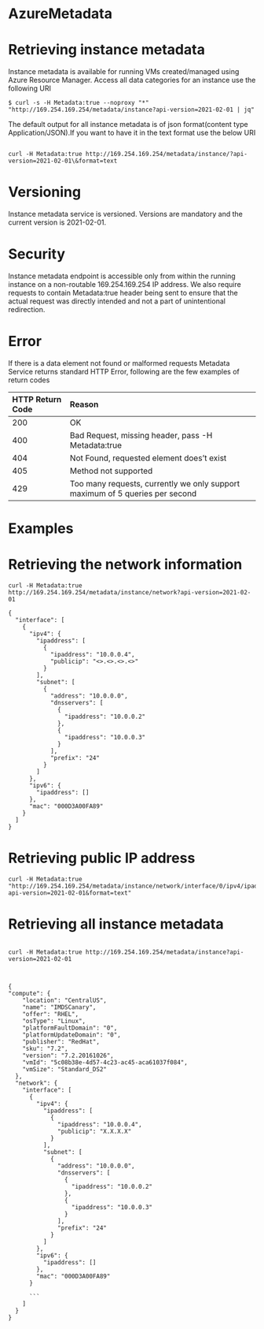 # AzureMetadata

# Retrieving instance metadata

Instance metadata is available for running VMs created/managed using Azure Resource Manager. Access all data categories for an instance use the following URI
```
$ curl -s -H Metadata:true --noproxy "*" "http://169.254.169.254/metadata/instance?api-version=2021-02-01 | jq"

```

The default output for all instance metadata is of json format(content type Application/JSON).If you want to have it in the text format use the below URI

```

curl -H Metadata:true http://169.254.169.254/metadata/instance/?api-version=2021-02-01\&format=text

```


# Versioning

Instance metadata service is versioned. Versions are mandatory and the current  version is 2021-02-01.


# Security

Instance metadata endpoint is accessible only from within the running instance on a non-routable 169.254.169.254 IP address. We also require requests to contain Metadata:true header being sent to ensure that the actual request was directly intended and not a part of unintentional redirection.

# Error

If there is a data element not found or malformed requests Metadata Service returns standard HTTP Error, following are the few examples of return codes

|HTTP Return Code| Reason|
|:---------------|:--------|
|200|OK|
|400|Bad Request, missing header, pass -H Metadata:true|
|404|Not Found, requested element does’t exist|
|405|Method not supported|
|429|Too many requests, currently we only support maximum of 5 queries per second|

# Examples

# Retrieving the network information

```
curl -H Metadata:true http://169.254.169.254/metadata/instance/network?api-version=2021-02-01

{
  "interface": [
    {
      "ipv4": {
        "ipaddress": [
          {
            "ipaddress": "10.0.0.4",
            "publicip": "<>.<>.<>.<>"
          }
        ],
        "subnet": [
          {
            "address": "10.0.0.0",
            "dnsservers": [
              {
                "ipaddress": "10.0.0.2"
              },
              {
                "ipaddress": "10.0.0.3"
              }
            ],
            "prefix": "24"
          }
        ]
      },
      "ipv6": {
        "ipaddress": []
      },
      "mac": "000D3A00FA89"
    }
  ]
}

```

# Retrieving public IP address

```
curl -H Metadata:true "http://169.254.169.254/metadata/instance/network/interface/0/ipv4/ipaddress/0/publicip?api-version=2021-02-01&format=text"

```

# Retrieving all instance metadata

```

curl -H Metadata:true http://169.254.169.254/metadata/instance?api-version=2021-02-01



{
"compute": {
    "location": "CentralUS",
    "name": "IMDSCanary",
    "offer": "RHEL",
    "osType": "Linux",
    "platformFaultDomain": "0",
    "platformUpdateDomain": "0",
    "publisher": "RedHat",
    "sku": "7.2",
    "version": "7.2.20161026",
    "vmId": "5c08b38e-4d57-4c23-ac45-aca61037f084",
    "vmSize": "Standard_DS2"
  },
  "network": {
    "interface": [
      {
        "ipv4": {
          "ipaddress": [
            {
              "ipaddress": "10.0.0.4",
              "publicip": "X.X.X.X"
            }
          ],
          "subnet": [
            {
              "address": "10.0.0.0",
              "dnsservers": [
                {
                  "ipaddress": "10.0.0.2"
                },
                {
                  "ipaddress": "10.0.0.3"
                }
              ],
              "prefix": "24"
            }
          ]
        },
        "ipv6": {
          "ipaddress": []
        },
        "mac": "000D3A00FA89"
      }
      
      ```
    ]
  }
}
